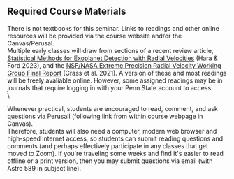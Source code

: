 ## Required Course Materials

There is not textbooks for this seminar.
Links to readings and other online resources will be provided via the course website and/or the Canvas/Perusal.  
Multiple early classes will draw from sections of 
a recent review article, [Statistical Methods for Exoplanet Detection with Radial Velocities](https://ui.adsabs.harvard.edu/abs/2023AnRSA..10..623H/abstract) (Hara & Ford 2023), and 
the [NSF/NASA Extreme Precision Radial Velocity Working Group Final Report](https://ui.adsabs.harvard.edu/abs/2021arXiv210714291C/abstract) (Crass et al. 2021).  A version of these and most readings will be freely avaliable online.  However, some assigned readings may be in journals that require logging in with your Penn State account to access.  
\\

Whenever practical, students are encouraged to read, comment, and ask questions via Perusall (following link from within course webpage in Canvas).  
Therefore, students will also need a computer, modern web browser and high-speed internet access, so students can submit reading questions and comments (and perhaps effectively participate in any classes that get moved to Zoom).
If you're traveling some weeks and find it's easier to read offline or a print version, then you may submit questions via email (with Astro 589 in subject line).

